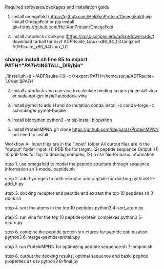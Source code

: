 Required softwares/packages and installation guide
1. install omegafold (https://github.com/HeliXonProtein/OmegaFold)
pip install OmegaFold
or
pip install git+https://github.com/HeliXonProtein/OmegaFold

2. install autodock crankpep (https://ccsb.scripps.edu/adcp/downloads/)
download tarball
tar zxvf ADFRsuite_Linux-x86_64_1.0.tar.gz
cd ADFRsuite_x86_64Linux_1.0
### change install.sh line 85 to export PATH="$PATH:$INSTALL_DIR/bin"
./install.sh -d ~/ADFRsuite-1.0 -c 0
export PATH=/home/sunja/ADFRsuite-1.0/bin:$PATH

2. install autodock vina use vina to calculate binding scores
pip install vina
or
sudo apt-get install autodock-vina

3. install pymol to add H and do mutation
conda install -c conda-forge -c schrodinger pymol-bundle

4. install biopython
python3 -m pip install biopython

5. install ProteinMPNN
git clone https://github.com/dauparas/ProteinMPNN
not need to install

Workflow
All input files are in the "input" folder
All output files are in the "output" folder
Input: (1) PDB file for target; (2) peptide sequence
Output: (1) 10 pdb files for top 10 docking complex; (2) a csv file for basic information

step 1. use omegafold to model the peptide structure through sequence information
sh 1-model_peptide.sh

step 2. add hydrogen to both receptor and peptide for docking
python3 2-add_h.py

step 3. docking receptor and peptide and extract the top 10 peptides
sh 3-dock.sh

step 4. sort the atoms in the top 10 peptides
python3 4-sort_atom.py

step 5. run vina for the top 10 peptide-protein complexes
python3 5-score.py

step 6. combine the peptide protein structures for peptide optimization
python3 6-merge-peptide-protein.py

step 7. run ProteinMPNN for optimizing peptide sequence
sh 7-pmpnn.sh

step 8. output the docking results, optimal sequence and basic peptide properties as csv
python3 8-final.py
